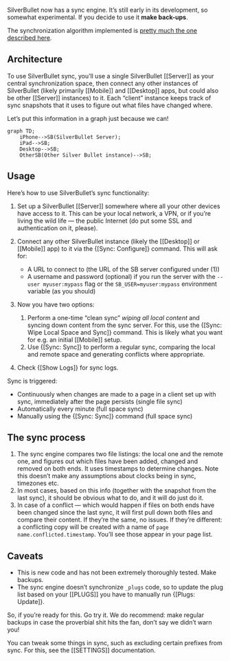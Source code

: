 SilverBullet now has a sync engine. It’s still early in its development, so somewhat experimental. If you decide to use it **make back-ups**.

The synchronization algorithm implemented is [pretty much the one described here](https://unterwaditzer.net/2016/sync-algorithm.html).

## Architecture
To use SilverBullet sync, you’ll use a single SilverBullet [[Server]] as your central synchronization space, then connect any other instances of SilverBullet (likely primarily [[Mobile]] and [[Desktop]] apps, but could also be other [[Server]] instances) to it. Each “client” instance keeps track of sync snapshots that it uses to figure out what files have changed where.

Let’s put this information in a graph just because we can!

```mermaid
graph TD;
    iPhone-->SB(SilverBullet Server);
    iPad-->SB;
    Desktop-->SB;
    OtherSB(Other Silver Bullet instance)-->SB;
```

## Usage
Here’s how to use SilverBullet’s sync functionality:

1. Set up a SilverBullet [[Server]] somewhere where all your other devices have access to it. This can be your local network, a VPN, or if you’re living the wild life — the public Internet (do put some SSL and authentication on it, please).
2. Connect any other SilverBullet instance (likely the [[Desktop]] or [[Mobile]] app) to it via the {[Sync: Configure]} command. This will ask for:
   * A URL to connect to (the URL of the SB server configured under (1))
   * A username and password (optional) if you run the server with the `--user myuser:mypass` flag or the `SB_USER=myuser:mypass` environment variable (as you should)

3. Now you have two options:
    1. Perform a one-time “clean sync” _wiping all local content_ and syncing down content from the sync server. For this, use the {[Sync: Wipe Local Space and Sync]} command. This is likely what you want for e.g. an initial [[Mobile]] setup.
    2. Use {[Sync: Sync]} to perform a regular sync, comparing the local and remote space and generating conflicts where appropriate.
3. Check {[Show Logs]} for sync logs.

Sync is triggered:
* Continuously when changes are made to a page in a client set up with sync, immediately after the page persists (single file sync)
* Automatically every minute (full space sync)
* Manually using the {[Sync: Sync]} command (full space sync)

## The sync process
1. The sync engine compares two file listings: the local one and the remote one, and figures out which files have been added, changed and removed on both ends. It uses timestamps to determine changes. Note this doesn’t make any assumptions about clocks being in sync, timezones etc.
2. In most cases, based on this info (together with the snapshot from the last sync), it should be obvious what to do, and it will do just do it.
3. In case of a conflict — which would happen if files on both ends have been changed since the last sync, it will first pull down both files and compare their content. If they’re the same, no issues. If they’re different: a conflicting copy will be created with a name of `page name.conflicted.timestamp`. You’ll see those appear in your page list.

## Caveats
* This is new code and has not been extremely thoroughly tested. Make backups.
* The sync engine doesn’t synchronize `_plugs` code, so to update the plug list based on your [[PLUGS]] you have to manually run {[Plugs: Update]}.

So, if you’re ready for this. Go try it. We do recommend: make regular backups in case the proverbial shit hits the fan, don’t say we didn’t warn you!

You can tweak some things in sync, such as excluding certain prefixes from sync. For this, see the [[SETTINGS]] documentation.